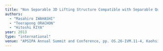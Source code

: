 ```yaml
---
title: "Non Separable 3D Lifting Structure Compatible with Separable Quadruple Lifting DWT"
authors:
  - "Masahiro IWAHASHI"
  - "Teerapong ORACHON"
  - "Hitoshi KIYA"
year: 2013
type: "international"
venue: "APSIPA Annual Summit and Conference, pp. OS.26-IVM.11-4, Kaohsiung, Taiwan, R.O.C., 2013-10-31."
---
```

